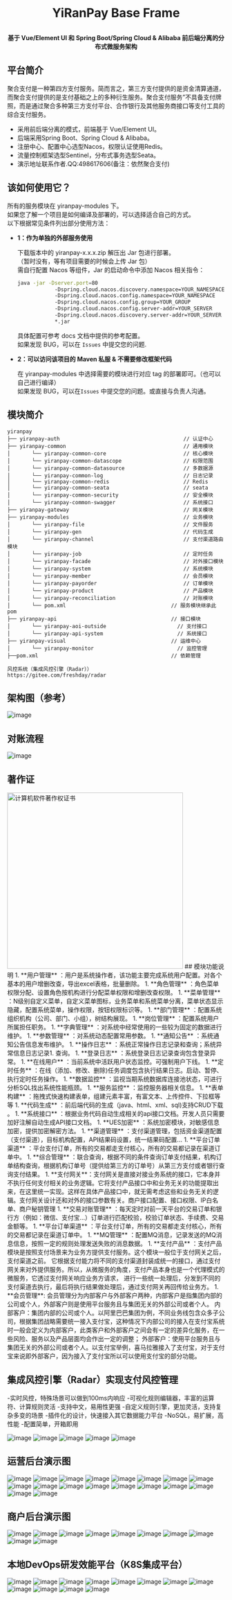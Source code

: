 <div align="center">
    <h1 style="margin: 30px 0 30px; font-weight: bold;">YiRanPay Base Frame</h1>
    <h4>基于 Vue/Element UI 和 Spring Boot/Spring Cloud & Alibaba 前后端分离的分布式微服务架构</h4>
</div>


## 平台简介

聚合支付是一种第四方支付服务。简而言之，第三方支付提供的是资金清算通道，而聚合支付提供的是支付基础之上的多种衍生服务。聚合支付服务”不具备支付牌照，而是通过聚合多种第三方支付平台、合作银行及其他服务商接口等支付工具的综合支付服务。  
- 采用前后端分离的模式，前端基于 Vue/Element UI。
- 后端采用Spring Boot、Spring Cloud & Alibaba。
- 注册中心、配置中心选型Nacos，权限认证使用Redis。
- 流量控制框架选型Sentinel，分布式事务选型Seata。
- 演示地址联系作者.QQ:498617606(备注：依然聚合支付)

## 该如何使用它？

所有的服务模块在 yiranpay-modules 下。  
如果您了解一个项目是如何编译及部署的，可以选择适合自己的方式。  
以下根据常见条件列出部分使用方法：  

- **1：作为单独的外部服务使用**

  下载版本中的 yiranpay-x.x.x.zip 解压出 Jar 包进行部署。  
  （暂时没有，等有项目需要的时候会上传 Jar 包）  
  需自行配置 Nacos 等组件，Jar 的启动命令中添加 Nacos 相关指令：

  ```bash
  java -jar -Dserver.port=80  
              -Dspring.cloud.nacos.discovery.namespace=YOUR_NAMESPACE  
              -Dspring.cloud.nacos.config.namespace=YOUR_NAMESPACE  
              -Dspring.cloud.nacos.config.group=YOUR_GROUP  
              -Dspring.cloud.nacos.config.server-addr=YOUR_SERVER   
              -Dspring.cloud.nacos.discovery.server-addr=YOUR_SERVER  
              *.jar  
  ```

  具体配置可参考 docs 文档中提供的参考配置。  
  如果发现 BUG，可以在 `Issues` 中提交您的问题.

- **2：可以访问该项目的 Maven 私服 & 不需要修改框架代码**

  在 yiranpay-modules 中选择需要的模块进行对应 tag 的部署即可。（也可以自己进行编译）  
  如果发现 BUG，可以在`Issues` 中提交您的问题。或直接与负责人沟通。

  
## 模块简介

```
yiranpay   
├── yiranpay-auth                                        // 认证中心
├── yiranpay-common                                      // 通用模块
│       └── yiranpay-common-core                         // 核心模块
│       └── yiranpay-common-datascope                    // 权限范围
│       └── yiranpay-common-datasource                   // 多数据源
│       └── yiranpay-common-log                          // 日志记录
│       └── yiranpay-common-redis                        // Redis
│       └── yiranpay-common-seata                        // seata
│       └── yiranpay-common-security                     // 安全模块
│       └── yiranpay-common-swagger                      // 系统接口
├── yiranpay-gateway                                     // 网关模块
├── yiranpay-modules                                     // 业务模块
│       └── yiranpay-file                                // 文件服务
│       └── yiranpay-gen                                 // 代码生成
│       └── yiranpay-channel                             // 支付渠道路由模块
│       └── yiranpay-job                                 // 定时任务
│       └── yiranpay-facade                              // 对外接口模块
│       └── yiranpay-system                              // 系统模块
│       └── yiranpay-member                              // 会员模块
│       └── yiranpay-payorder                            // 订单模块
│       └── yiranpay-product                             // 产品模块
│       └── yiranpay-reconciliation                      // 对账模块
│       └── pom.xml                                  // 服务模块继承此pom
├── yiranpay-api                                     // 接口模块
│       └── yiranpay-aoi-outside                       // 支付接口
│       └── yiranpay-api-system                        // 系统接口
├── yiranpay-visual                                  // 运维中心
│       └── yiranpay-monitor                           // 监控管理
├──pom.xml                                           // 依赖管理

风控系统（集成风控引擎（Radar））
https://gitee.com/freshday/radar
```

## 架构图（参考）
![image](https://github.com/panda726548/yiranpay-cloud/assets/52069417/54728608-0ffe-4d45-8e74-afb38c920fbb)

## 对账流程
![image](https://github.com/panda726548/yiranpay-cloud/assets/52069417/35e6f771-02bb-4fd6-8a7b-acb0dcccd500)
## 著作证
<img width="407" alt="计算机软件著作权证书" src="https://github.com/panda726548/yiranpay-cloud/assets/52069417/a3212546-9ad2-45d5-bba4-15956e558bfa">
## 模块功能说明
1.  **用户管理** ：用户是系统操作者，该功能主要完成系统用户配置。对各个基本的用户增删改查，导出excel表格，批量删除。
1.  **角色管理** ：角色菜单权限分配、设置角色按机构进行分配菜单权限和增删改查权限。
1.  **菜单管理** ：N级别自定义菜单，自定义菜单图标，业务菜单和系统菜单分离，菜单状态显示隐藏，配置系统菜单，操作权限，按钮权限标识等。
1.  **部门管理** ：配置系统组织机构（公司、部门、小组），树结构展现。
1.  **岗位管理** ：配置系统用户所属担任职务。
1.  **字典管理** ：对系统中经常使用的一些较为固定的数据进行维护。
1.  **参数管理** ：对系统动态配置常用参数。
1.  **通知公告** ：系统通知公告信息发布维护。
1.  **操作日志** ：系统正常操作日志记录和查询；系统异常信息日志记录1. 查询。
1.  **登录日志** ：系统登录日志记录查询包含登录异常。
1.  **在线用户** ：当前系统中活跃用户状态监控。可强制用户下线。
1.  **定时任务** ：在线（添加、修改、删除)任务调度包含执行结果日志。启动、暂停、执行定时任务操作。
1.  **数据监控** ：监视当期系统数据库连接池状态，可进行分析SQL找出系统性能瓶颈。
1.  **服务监控** ：监控服务器相关信息。
1.  **表单构建** ：拖拽式快速构建表单，组建元素丰富，有富文本、上传控件、下拉框等等
1.  **代码生成** ：前后端代码的生成（java、html、xml、sql)支持CRUD下载 。
1.  **系统接口** ：根据业务代码自动生成相关的api接口文档。开发人员只需要加好注解自动生成API接口文档。
1.  **UES加密** ：系统加密模块，对敏感信息加密，提供加密解密方法。
1.  **渠道管理** ：支付渠道管理，包括资金渠道配置（支付渠道），目标机构配置，API结果码设置，统一结果码配置...
1.  **平台订单渠道** ：平台支付订单，所有的交易都走支付核心，所有的交易都记录在渠道订单中。
1.  **综合管理** ：联合查询，根据不同的条件查询订单支付结果，机构订单结构查询，根据机构订单号（提供给第三方的订单号）从第三方支付或者银行查询支付结果。
1.  **支付网关**：支付网关是直接对接业务系统的接口，它本身并不执行任何支付相关的业务逻辑。它将支付产品接口中和业务无关的功能提取出来，在这里统一实现。这样在具体产品接口中，就无需考虑这些和业务无关的逻辑。支付网关设计还和对外的接口参数有关。商户接口配置、接口权限、IP白名单、商户秘钥管理
1.  **交易对账管理** ：每天定时对前一天平台的交易订单和银行方（例如：微信、支付宝...）订单进行匹配校验，校验订单状态、手续费、交易金额等。
1.  **平台订单渠道** ：平台支付订单，所有的交易都走支付核心，所有的交易都记录在渠道订单中。
1.  **MQ管理** ：配置MQ消息，记录发送的MQ消息信息，按照一定的规则处理发送失败的消息数据。
1.  **支付产品** ：支付产品模块是按照支付场景来为业务方提供支付服务。这个模块一般位于支付网关之后，支付渠道之前。 它根据支付能力将不同的支付渠道封装成统一的接口，通过支付网关来对外提供服务。所以，从微服务的角度，支付产品本身也是一个代理模式的微服务，它透过支付网关响应业务方请求， 进行一些统一处理后，分发到不同的支付渠道去执行，最后将执行结果做处理后，通过支付网关再回传给业务方。
1.  **会员管理**: 会员管理分为内部客户与外部客户两种，内部客户是指集团内部的公司或个人，外部客户则是使用平台服务且与集团无关的外部公司或者个人。
    内部客户：集团内部的公司或个人。以阿里巴巴集团为例，不同业务线包含众多子公司，根据集团战略需要统一接入支付宝，这种情况下内部公司的接入在支付宝系统时一般会定义为内部客户，此类客户和外部客户之间会有一定的差异化服务，在一些风险、服务以及产品层面均会作出一定的调整；
    外部客户：使用平台服务且与集团无关的外部公司或者个人。以支付宝举例，喜马拉雅接入了支付宝，对于支付宝来说即外部客户，因为接入了支付宝所以可以使用支付宝的部分功能。

## 集成风控引擎（Radar）实现支付风控管理
-实时风控，特殊场景可以做到100ms内响应
-可视化规则编辑器，丰富的运算符、计算规则灵活
-支持中文，易用性更强
-自定义规则引擎，更加灵活，支持复杂多变的场景
-插件化的设计，快速接入其它数据能力平台
-NoSQL，易扩展，高性能
-配置简单，开箱即用




![image](https://github.com/panda726548/yiranpay-cloud/assets/52069417/46aff59b-2274-474d-9e78-afd1ed5bf600)
![image](https://github.com/panda726548/yiranpay-cloud/assets/52069417/07f69637-a01a-499b-96c7-c2241bd46468)
![image](https://github.com/panda726548/yiranpay-cloud/assets/52069417/bbc03fae-a00f-4aeb-a3ee-e1af0fae56ea)
![image](https://github.com/panda726548/yiranpay-cloud/assets/52069417/7e4ec4e0-f26b-470a-863a-a25a3bae7670)
![image](https://github.com/panda726548/yiranpay-cloud/assets/52069417/fe0eefe5-0809-434b-ae7a-908ac84d41ab)

## 运营后台演示图
![image](https://github.com/panda726548/yiranpay-cloud/assets/52069417/2eb50c37-df6d-416f-b437-657eedd85b0e)
![image](https://github.com/panda726548/yiranpay-cloud/assets/52069417/79db3fab-5be5-4027-bbff-e6405799e401)
![image](https://github.com/panda726548/yiranpay-cloud/assets/52069417/8aa61a13-3e2f-4609-868b-73c481fa164d)
![image](https://github.com/panda726548/yiranpay-cloud/assets/52069417/30dc4783-c7fe-4ebe-a5b5-574eaf666d94)
![image](https://github.com/panda726548/yiranpay-cloud/assets/52069417/dd21352d-605c-4b35-8625-6117b8d28f5c)
![image](https://github.com/panda726548/yiranpay-cloud/assets/52069417/9a264162-bb31-4ae0-8a7e-02e3fd165d77)
![image](https://github.com/panda726548/yiranpay-cloud/assets/52069417/8b0bc3c1-f7b5-472b-b07a-3c86cb34a7a6)
![image](https://github.com/panda726548/yiranpay-cloud/assets/52069417/a0d52f32-0530-4d25-882c-089bc071d475)
![image](https://github.com/panda726548/yiranpay-cloud/assets/52069417/cce0b0d0-3173-466c-a627-9e2d776ee0d9)
![image](https://github.com/panda726548/yiranpay-cloud/assets/52069417/f2a458b1-15e3-44f9-971b-232306bb814f)
![image](https://github.com/panda726548/yiranpay-cloud/assets/52069417/6a07f9a7-b074-40a2-8c85-00b4964327ee)
![image](https://github.com/panda726548/yiranpay-cloud/assets/52069417/be2b0fa4-a665-4579-889c-3727628cda23)
![image](https://github.com/panda726548/yiranpay-cloud/assets/52069417/5f70576f-7aa7-4c15-bcac-6fbb60abe254)
![image](https://github.com/panda726548/yiranpay-cloud/assets/52069417/8a5d559e-2681-44a9-9526-9f2fd8a1b510)
![image](https://github.com/panda726548/yiranpay-cloud/assets/52069417/cb75d970-1f27-4828-a515-4165be552456)
![image](https://github.com/panda726548/yiranpay-cloud/assets/52069417/5d41e8c3-1774-4516-bd3c-1f2760360de8)
![image](https://github.com/panda726548/yiranpay-cloud/assets/52069417/66f843a2-0d54-4a33-be96-d4b6819b151f)
![image](https://github.com/panda726548/yiranpay-cloud/assets/52069417/6670174b-e689-4bbc-b831-37e7b2c35972)

## 商户后台演示图
![image](https://github.com/panda726548/yiranpay-cloud/assets/52069417/38327cfe-3764-473e-87fd-819415b0fd7e)
![image](https://github.com/panda726548/yiranpay-cloud/assets/52069417/67ba5a60-b06c-4848-b882-415f45ce9c6e)
![image](https://github.com/panda726548/yiranpay-cloud/assets/52069417/3a16bdfe-8558-4594-88e0-852f73398f51)
![image](https://github.com/panda726548/yiranpay-cloud/assets/52069417/131bdbeb-696f-487c-a48b-ce418835c39d)
![image](https://github.com/panda726548/yiranpay-cloud/assets/52069417/809b4a31-a270-46d0-bf6c-baf3b2e1b36e)
![image](https://github.com/panda726548/yiranpay-cloud/assets/52069417/e43160df-aab6-4115-a1d1-76cc42124e37)
![image](https://github.com/panda726548/yiranpay-cloud/assets/52069417/f0d54ddf-55a0-4aa5-9768-5529bad0d291)
![image](https://github.com/panda726548/yiranpay-cloud/assets/52069417/2477c4a7-c767-4a08-938f-529c323585be)
![image](https://github.com/panda726548/yiranpay-cloud/assets/52069417/b81e6092-adfe-43b2-b2ab-c45ed5c545aa)
![image](https://github.com/panda726548/yiranpay-cloud/assets/52069417/ddab8c87-cb28-4af3-a449-d109a68a9a9d)

## 本地DevOps研发效能平台（K8S集成平台）
![image](https://github.com/panda726548/yiranpay-cloud/assets/52069417/cac45048-4599-4310-90ff-2a4bdd154762)
![image](https://github.com/panda726548/yiranpay-cloud/assets/52069417/6c440031-2c42-4d37-89b2-0dad109da4ab)
![image](https://github.com/panda726548/yiranpay-cloud/assets/52069417/1c220c39-4297-46a9-908b-3b820ff8da90)
![image](https://github.com/panda726548/yiranpay-cloud/assets/52069417/45d2e324-5810-4350-8e74-3b7ffc5eb01e)
![image](https://github.com/panda726548/yiranpay-cloud/assets/52069417/0f366c2e-41db-4f54-ae0b-7f2f4c172be5)
![image](https://github.com/panda726548/yiranpay-cloud/assets/52069417/d69c1489-c91b-4bae-9761-d2e2f900c2ba)
![image](https://github.com/panda726548/yiranpay-cloud/assets/52069417/4f3af747-9a36-4750-ac51-68382ff4147d)
![image](https://github.com/panda726548/yiranpay-cloud/assets/52069417/b7f6124e-079b-4175-8f83-d1224cafa75a)
![image](https://github.com/panda726548/yiranpay-cloud/assets/52069417/6cd976dd-471a-4c8d-ac10-5b3a9dfc0dc0)
![image](https://github.com/panda726548/yiranpay-cloud/assets/52069417/695bbffd-9750-4a9d-b503-6cb7debe8f7e)
![image](https://github.com/panda726548/yiranpay-cloud/assets/52069417/7c188519-8598-4a44-99fa-86aab55a34ff)
![image](https://github.com/panda726548/yiranpay-cloud/assets/52069417/f232b118-f508-4d2e-8273-353946e53f8a)


























